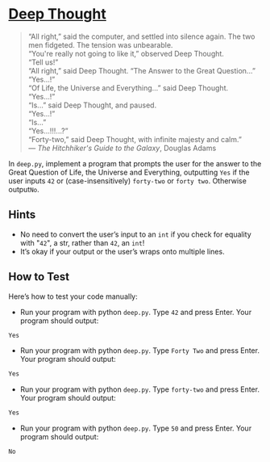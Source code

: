 # [Deep Thought](https://github.com/LaoLuoi/CS50-Python/tree/main/CS50-W1/ProblemSet1/Deepthought)

> “All right,” said the computer, and settled into silence again. The two men fidgeted. The tension was unbearable.  
> “You're really not going to like it,” observed Deep Thought.  
> “Tell us!”  
> “All right,” said Deep Thought. “The Answer to the Great Question...”  
> “Yes...!”  
> “Of Life, the Universe and Everything...” said Deep Thought.  
> “Yes...!”  
> “Is...” said Deep Thought, and paused.  
> “Yes...!”  
> “Is...”  
> “Yes...!!!...?”  
> “Forty-two,” said Deep Thought, with infinite majesty and calm.”  
> — *The Hitchhiker's Guide to the Galaxy*, Douglas Adams

In `deep.py`, implement a program that prompts the user for the answer to the Great Question of Life, the Universe and Everything, outputting `Yes` if the user inputs `42` or (case-insensitively) `forty-two` or `forty two`. Otherwise output`No`.

## Hints

- No need to convert the user’s input to an `int` if you check for equality with "`42`", a str, rather than `42`, an `int`!
- It’s okay if your output or the user’s wraps onto multiple lines.

## How to Test

Here’s how to test your code manually:

- Run your program with python `deep.py`. Type `42` and press Enter. Your program should output: 
```bash
Yes
```
- Run your program with python `deep.py`. Type `Forty Two` and press Enter. Your program should output:
```bash
Yes
```
- Run your program with python `deep.py`. Type `forty-two` and press Enter. Your program should output:
```bash
Yes
```
- Run your program with python `deep.py`. Type `50` and press Enter. Your program should output:
```bash
No
```
